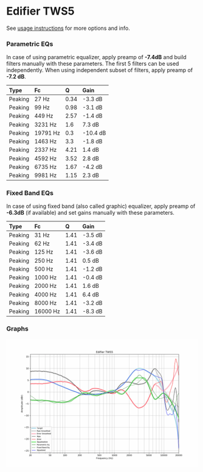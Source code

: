 # Edifier TWS5
See [usage instructions](https://github.com/jaakkopasanen/AutoEq#usage) for more options and info.

### Parametric EQs
In case of using parametric equalizer, apply preamp of **-7.4dB** and build filters manually
with these parameters. The first 5 filters can be used independently.
When using independent subset of filters, apply preamp of **-7.2 dB**.

| Type    | Fc       |    Q | Gain     |
|:--------|:---------|:-----|:---------|
| Peaking | 27 Hz    | 0.34 | -3.3 dB  |
| Peaking | 99 Hz    | 0.98 | -3.1 dB  |
| Peaking | 449 Hz   | 2.57 | -1.4 dB  |
| Peaking | 3231 Hz  | 1.6  | 7.3 dB   |
| Peaking | 19791 Hz | 0.3  | -10.4 dB |
| Peaking | 1463 Hz  | 3.3  | -1.8 dB  |
| Peaking | 2337 Hz  | 4.21 | 1.4 dB   |
| Peaking | 4592 Hz  | 3.52 | 2.8 dB   |
| Peaking | 6735 Hz  | 1.67 | -4.2 dB  |
| Peaking | 9981 Hz  | 1.15 | 2.3 dB   |

### Fixed Band EQs
In case of using fixed band (also called graphic) equalizer, apply preamp of **-6.3dB**
(if available) and set gains manually with these parameters.

| Type    | Fc       |    Q | Gain    |
|:--------|:---------|:-----|:--------|
| Peaking | 31 Hz    | 1.41 | -3.5 dB |
| Peaking | 62 Hz    | 1.41 | -3.4 dB |
| Peaking | 125 Hz   | 1.41 | -3.6 dB |
| Peaking | 250 Hz   | 1.41 | 0.5 dB  |
| Peaking | 500 Hz   | 1.41 | -1.2 dB |
| Peaking | 1000 Hz  | 1.41 | -0.4 dB |
| Peaking | 2000 Hz  | 1.41 | 1.6 dB  |
| Peaking | 4000 Hz  | 1.41 | 6.4 dB  |
| Peaking | 8000 Hz  | 1.41 | -3.2 dB |
| Peaking | 16000 Hz | 1.41 | -8.3 dB |

### Graphs
![](./Edifier%20TWS5.png)